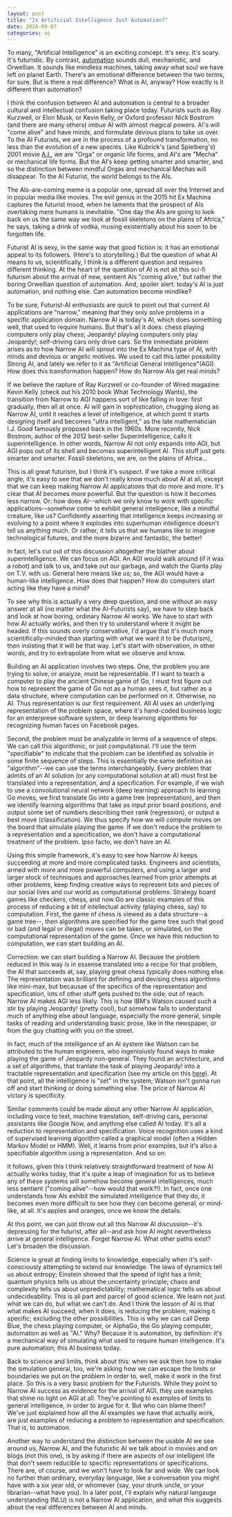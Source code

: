 ```yaml
---
layout: post
title: "Is Artificial Intelligence Just Automation?"
date: 2016-09-07
categories: ai
---
```

 
To many, "Artificial Intelligence" is an exciting concept.  It's sexy.  It's scary.  It's futuristic.  By contrast, [automation](https://en.wikipedia.org/wiki/Automation) sounds dull, mechanistic, and Orwellian.  It sounds like mindless machines, taking away what soul we have left on planet Earth.  There's an emotional difference between the two terms, for sure.  But is there a real difference?  What is AI, anyway?  How exactly is it different than automation?
 
I think the confusion between AI and automation is central to a broader cultural and intellectual confusion taking place today.  Futurists such as Ray Kurzweil, or Elon Musk, or Kevin Kelly, or Oxford professor Nick Bostrom (and there are many others) imbue AI with almost magical powers.  AI's will "come alive" and have minds, and formulate devious plans to take us over.  To the AI Futurists, we are in the process of a profound transformation, no less than the evolution of a new species.  Like Kubrick's (and Spielberg's) 2001 movie [A.I.](http://www.imdb.com/title/tt0212720/), we are "Orga" or organic life forms, and AI's are "Mecha" or mechanical life forms.  But the AI's keep getting smarter and smarter, and so the distinction between mindful Orgas and mechanical Mechas will disappear.  To the AI Futurist, the world belongs to the AIs.   
 
The AIs-are-coming meme is a popular one, spread all over the Internet and in popular media like movies.  The evil genius in the 2015 hit Ex Machina captures the futurist mood, when he laments that the prospect of AIs overtaking mere humans is inevitable.  "One day the AIs are going to look back on us the same way we look at fossil skeletons on the plains of Africa," he says, taking a drink of vodka, musing existentially about his soon to be forgotten life.
 
Futurist AI is sexy, in the same way that good fiction is:  it has an emotional appeal to its followers.  (Here's to storytelling.)  But the question of what AI means to us, scientifically, I think is a different question and requires different thinking.  At the heart of the question of AI is not all this sci-fi futurism about the arrival of new, sentient AIs "coming alive," but rather the boring Orwellian question of automation.  And, spoiler alert:  today's AI is just automation, and nothing else.  Can automation become mindlike?
 
To be sure, Futurist-AI enthusiasts are quick to point out that current AI applications are "narrow," meaning that they only solve problems in a specific application domain.  Narrow AI is today's AI, which does something well, that used to require humans.  But that's all it does:  chess playing computers only play chess; Jeopardy! playing computers only play Jeopardy!; self-driving cars only drive cars.  So the immediate problem arises as to how Narrow AI will sprout into the Ex Machina type of AI, with minds and devious or angelic motives.  We used to call this latter possibility Strong AI, and lately we refer to it as "Artificial General Intelligence"(AGI).  How does this transformation happen?  How do Narrow AIs get real minds?
 
If we believe the rapture of Ray Kurzweil or co-founder of Wired magazine Kevin Kelly (check out his 2010 book What Technology Wants), the transition from Narrow to AGI happens sort of like falling in love:  first gradually, then all at once.  AI will gain in sophistication, chugging along as Narrow AI, until it reaches a level of intelligence, at which point it starts designing itself and becomes "ultra intelligent," as the late mathematician I.J. Good famously proposed back in the 1960s.  More recently, Nick Bostrom, author of the 2012 best-seller Superintelligence, calls it superintelligence.  In other words, Narrow AI not only expands into AGI, but AGI pops out of its shell and becomes superintelligent AI.  This stuff just gets smarter and smarter.  Fossil skeletons, we are, on the plains of Africa...
 
This is all great futurism, but I think it's suspect.  If we take a more critical angle, it's easy to see that we don't really know much about AI at all, except that we can keep making Narrow AI applications that do more and more.  It's clear that AI becomes more powerful.  But the question is how it becomes less narrow.  Or:  how does AI--which we only know to work with specific applications--somehow come to exhibit general intelligence, like a mindful creature, like us?  Confidently asserting that intelligence keeps increasing or evolving to a point where it explodes into superhuman intelligence doesn't tell us anything much.  Or rather, it tells us that we humans like to imagine technological futures, and the more bizarre and fantastic, the better!
 
 In fact, let's cut out of this discussion altogether the blather about superintelligence.  We can focus on AGI.  An AGI would walk around (if it was a robot) and talk to us, and take out our garbage, and watch the Giants play on T.V. with us.  General here means like us; so, the AGI would have a human-like intelligence.  How does that happen?  How do computers start acting like they have a mind?
 
 To see why this is actually a very deep question, and one without an easy answer at all (no matter what the AI-Futurists say), we have to step back and look at how boring, ordinary Narrow AI works. We have to start with how AI actually works, and then try to understand where it might be headed.  If this sounds overly conservative, I'd argue that it's much more scientifically-minded than starting with what we want it to be (futurism), then insisting that it will be that way.  Let's start with observation, in other words, and try to extrapolate from what we observe and know.
 
 Building an AI application involves two steps.  One, the problem you are trying to solve, or analyze, must be representable.  If I want to teach a computer to play the ancient Chinese game of Go, I must first figure out how to represent the game of Go not as a human sees it, but rather as a data structure, where computation can be performed on it.  Otherwise, no AI.  Thus representation is our first requirement.  All AI uses an underlying representation of the problem space, where it's hand-coded business logic for an enterprese software system, or deep learning algorithms for recognizing human faces on Facebook pages.
 
 Second, the problem must be analyzable in terms of a sequence of steps.  We can call this algorithmic, or just computational.  I'll use the term "specifiable" to indicate that the problem can be identified as solvable in some finite sequence of steps.  This is essentially the same definition as "algorithm"--we can use the terms interchangeably.  Every problem that admits of an AI solution (or any computational solution at all) must first be translated into a representation, and a specification.  For example, if we wish to use a convolutional neural network (deep learning) approach to learning Go moves, we first translate Go into a game tree (representation), and then we identify learning algorithms that take as input prior board positions, and output some set of numbers describing their rank (regression), or output a best move (classification).  We thus specify how we will compute moves on the board that simulate playing the game.  If we don't reduce the problem to a representation and a specification, we don't have a computational treatment of the problem.  Ipso facto, we don't have an AI.
 
 Using this simple framework, it's easy to see how Narrow AI keeps succeeding at more and more complicated tasks.  Engineers and scientists, armed with more and more powerful computers, and using a larger and larger stock of techniques and approaches  learned from prior attempts at other problems, keep finding creative ways to represent bits and pieces of our social lives and our world as computational problems.  Strategy board games like checkers, chess, and now Go are classic examples of this process of reducing a bit of intellectual activity (playing chess, say) to computation.  First, the game of chess is viewed as a data structure--a game tree--, then algorithms are specified for the game tree such that good or bad (and legal or illegal) moves can be taken, or simulated, on the computational representation of the game.  Once we have this reduction to computation, we can start building an AI.
 
 Correction:  we can start building a Narrow AI.  Because the problem reduced in this way is in essense translated into a recipe for that problem, the AI that succeeds at, say, playing great chess typically does nothing else.  The representation was brilliant for defining and devising chess algorithms like mini-max, but becausae of the specifics of the representation and specification, lots of other stuff gets pushed to the side, out of reach.  Narrow AI makes AGI less likely.  This is how IBM's Watson caused such a stir by playing Jeopardy! (pretty cool), but somehow fails to understand much of anything else about language, especially the more general, simple tasks of reading and understanding basic prose, like in the newspaper, or from the guy chatting with you on the street.
 
 In fact, much of the intelligence of an AI system like Watson can be attributed to the human engineers, who ingenioiusly found ways to make playing the game of Jeopardy non-general.  They found an architecture, and a set of algorithms, that tranlate the task of playing Jeopardy! into a tractable representation and specification (see my article on this [here](http://www.thebestschools.org/magazine/watson-computer-plays-jeopardy/)).  At that point, all the intelligence is "set" in the system; Watson isn't gonna run off and start thinking or doing something else.  The price of Narrow AI victory is specificity.
 
 Similar comments could be made about any other Narrow AI application, including voice to text, machine translation, self-driving cars, personal assistants like Google Now, and anything else called AI today.  It's all a reduction to representation and specification.  Voice recognition uses a kind of supervised learning algorithm called a graphical model (often a Hidden Markov Model or HMM).  Well, it learns from prior examples, but it's also a specifiable algorithm using a representation.  And so on.
 
 It follows, given this I think relatively straightforward treatment of how AI actually works today, that it's quite a leap of imagination for us to believe any of these systems will somehow become general intelligences, much less sentient ("coming alive"--how would that work?!).  In fact, once one understands how AIs exhibit the simulated intelligence that they do, it becomes even more difficult to see how they can become general, or mind-like, at all.  It's apples and oranges, once we know the details.
 
 At this point, we can just throw out all this Narrow AI discussion--it's depressing for the futurist, after all--and ask how AI might nevertheless arrive at general intelligence.  Forget Narrow AI.  What other paths exist?  Let's broaden the discussion.
 
 Science is great at finding limits to knowledge, especially when it's self-consciously attempting to extend our knowledge.  The laws of dynamics tell us about entropy; Einstein showed that the speed of light has a limit; quantum physics tells us about the uncertainty principle; chaos and complexity tells us about unpredictability; mathematical logic tells us about undecideability.  This is all part and parcel of good science.  We learn not just what we can do, but what we can't do.  And I think the lesson of AI is that what makes AI succeed, when it does, is reducing the problem, making it specific; excluding the other possibilities.  This is why we can call Deep Blue, the chess playing computer, or AlphaGo, the Go playing computer, automation as well as "AI."  Why?  Because it is automation, by definition:  it's a mechanical way of simulating what used to require human intelligence.  It's pure automation, this AI business today.

Back to science and limits, think about this:  when we ask then how to make the simulation general, too, we're asking how we can escape the limits or boundaries we put on the problem in order to, well, make it work in the first place.  So this is a very basic problem for the Futurists.  While they point to Narrow AI success as evidence for the arrival of AGI, they use examples that shine no light on AGI at all.  They're pointing to examples of limits to general intelligence, in order to argue for it.  But who can blame them?  We've just explained how all the AI examples we have that actually work, are just examples of reducing a problem to representation and specification.  That is, to automation.
 
 Another way to understand the distinction between the usable AI we see around us, Narrow AI, and the futuristic AI we talk about in movies and on blogs (not this one), is by asking if there are aspects of our intelligent life that don't seem reducible to specific representations or specifications.  There are, of course, and we won't have to look far and wide.  We can look no further than ordinary, everyday language, like a conversation you might have with a six year old, or whomever (say, your drunk uncle, or your librarian--what have you).  In a later post, I'll explain why natural langauge understanding (NLU) is not a Narrow AI application, and what this suggests about the real differences between AI and minds.
 
 
 
 
